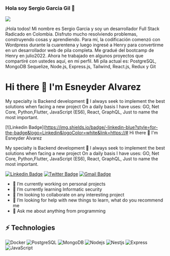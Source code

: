 ### Hola soy Sergio Garcia Gil 👋
<img src="https://blog.openclassrooms.com/es/wp-content/uploads/sites/5/2017/09/AdobeStock_126016889apaisado.jpg">

¡Hola todos! Mi nombre es Sergio Garcia y soy un desarrollador Full Stack Radicado en Colombia. Disfruto mucho resolviendo problemas, construyendo cosas y aprendiendo. Para mí, la codificación comenzó con Wordpress durante la cuarentena y luego ingresé a Henry para convertirme en un desarrollador web de pila completa. Me gradué del bootcamp de Henry en julio2022. Ahora he trabajado en algunos proyectos que compartiré con ustedes aquí, en mi perfil. Mi pila actual es: PostgreSQL, MongoDB Sequelize, Node.js, Express.js, Tailwind, React.js, Redux y Git
                         

<!--
**SergioGarciaGil/SergioGarciaGil** is a ✨ _special_ ✨ repository because its `README.md` (this file) appears on your GitHub profile.

Here are some ideas to get you started:

- 🔭 I’m currently working on ...
- 🌱 I’m currently learning ...
- 👯 I’m looking to collaborate on ...
- 🤔 I’m looking for help with ...
- 💬 Ask me about ...
- 📫 How to reach me: ...
- 😄 Pronouns: ...
- ⚡ Fun fact: ...
-->
# Hi there 👋 I'm Esneyder Alvarez

My specialty is Backend development 🚀
I always seek to implement the best solutions when facing a new project 
On a daily basis I have uses: GO, Net Core, Python,Flutter, JavaScript (ES6),
React, GraphQL, Just to name the most important.

[![Linkedin Badge](https://img.shields.io/badge/-linkedin-blue?style=for-the-badge&logo=Linkedin&logoColor=white&link=https://# Hi there 👋 I'm Esneyder Alvarez

My specialty is Backend development 🚀
I always seek to implement the best solutions when facing a new project 
On a daily basis I have uses: GO, Net Core, Python,Flutter, JavaScript (ES6),
React, GraphQL, Just to name the most important.

[![Linkedin Badge](https://img.shields.io/badge/-linkedin-blue?style=for-the-badge&logo=Linkedin&logoColor=white&link=https://www.linkedin.com/in/sergio-garcia-72561889/)](https://www.linkedin.com/in/sergio-garcia-72561889/)
 [![Twitter Badge](https://img.shields.io/badge/-twitter-%230077B5?style=for-the-badge&logo=Twitter&logoColor=white&link=https://twitter.com/IngRengifo)](https://twitter.com/SergioG75248816)
[![Gmail Badge](https://img.shields.io/badge/-gmail-c14438?style=for-the-badge&logo=Gmail&logoColor=white&link=mailto:sergio.cuerda@gmail.com)](mailto:sergio.cuerda@gmail.com)

- 🔭 I’m currently working on personal projects
- 🌱 I’m currently learning Informatic security
- 👯 I’m looking to collaborate on  any interesting project
- 🤔 I’m looking for help with new things to learn, what do you recommend me
- 💬 Ask me about anything from programming
 
## ⚡ Technologies


![Docker](https://img.shields.io/badge/Docker-2CA5E0?style=flat-square&logo=docker&logoColor=white)
![PostgreSQL](https://img.shields.io/badge/-PostgreSQL-336791?style=flat-square&logo=postgresql)
![MongoDB](https://img.shields.io/badge/-MongoDB-black?style=flat-square&logo=mongodb)
![Nodejs](https://img.shields.io/badge/-Nodejs-black?style=flat-square&logo=Node.js)
![Nestjs](https://img.shields.io/badge/-Nestjs-black?style=flat-square&logo=Nest.js)
![Express](https://img.shields.io/badge/-Express-black?style=flat-square&logo=express)
![JavaScript](https://img.shields.io/badge/-JavaScript-black?style=flat-square&logo=javascript)





